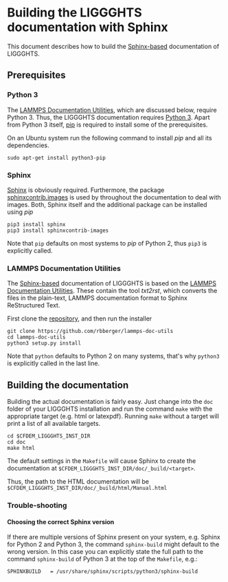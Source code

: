 # Building the LIGGGHTS documentation with Sphinx

This document describes how to build the [Sphinx-based](http://www.sphinx-doc.org) documentation of LIGGGHTS.

## Prerequisites

### Python 3

The [LAMMPS Documentation Utilities](https://github.com/rbberger/lammps-doc-utils), which are discussed below, require Python 3. Thus, the LIGGGHTS documentation requires [Python 3](https://docs.python.org/3/). Apart from Python 3 itself, [pip](https://pypi.python.org/pypi/pip) is required to install some of the prerequisites.

On an Ubuntu system run the following command to install *pip* and all its dependencies.

    sudo apt-get install python3-pip


### Sphinx

[Sphinx](http://www.sphinx-doc.org) is obviously required. Furthermore, the package [sphinxcontrib.images](https://github.com/spinus/sphinxcontrib-images) is used by throughout the documentation to deal with images. Both, Sphinx itself and the additional package can be installed using *pip*

    pip3 install sphinx
    pip3 install sphinxcontrib-images

Note that `pip` defaults on most systems to *pip* of Python 2, thus `pip3` is explicitly called.


### LAMMPS Documentation Utilities

The [Sphinx-based](http://www.sphinx-doc.org) documentation of LIGGGHTS is based on the [LAMMPS Documentation Utilities](https://github.com/rbberger/lammps-doc-utils).
These contain the tool *txt2rst*, which converts the files in the plain-text, LAMMPS documentation format to Sphinx ReStructured Text.

First clone the [repository](https://github.com/rbberger/lammps-doc-utils), and then run the installer

    git clone https://github.com/rbberger/lammps-doc-utils
    cd lammps-doc-utils
    python3 setup.py install

Note that `python` defaults to Python 2 on many systems, that's why `python3` is explicitly called in the last line.


## Building the documentation

Building the actual documentation is fairly easy. Just change into the `doc` folder of your LIGGGHTS installation and run the command `make` with the appropriate target (e.g. html or latexpdf). Running `make` without a target will print a list of all available targets.


    cd $CFDEM_LIGGGHTS_INST_DIR
    cd doc
    make html

The default settings in the `Makefile` will cause Sphinx to create the documentation at
`$CFDEM_LIGGGHTS_INST_DIR/doc/_build/<target>`.

Thus, the path to the HTML documentation will be
`$CFDEM_LIGGGHTS_INST_DIR/doc/_build/html/Manual.html`


### Trouble-shooting

#### Choosing the correct Sphinx version

If there are multiple versions of Sphinx present on your system, e.g. Sphinx for Python 2 and Python 3, the command `sphinx-build` might default to the wrong version. In this case you can explicitly state the full path to the command `sphinx-build` of Python 3 at the top of the `Makefile`, e.g.:

    SPHINXBUILD   = /usr/share/sphinx/scripts/python3/sphinx-build
